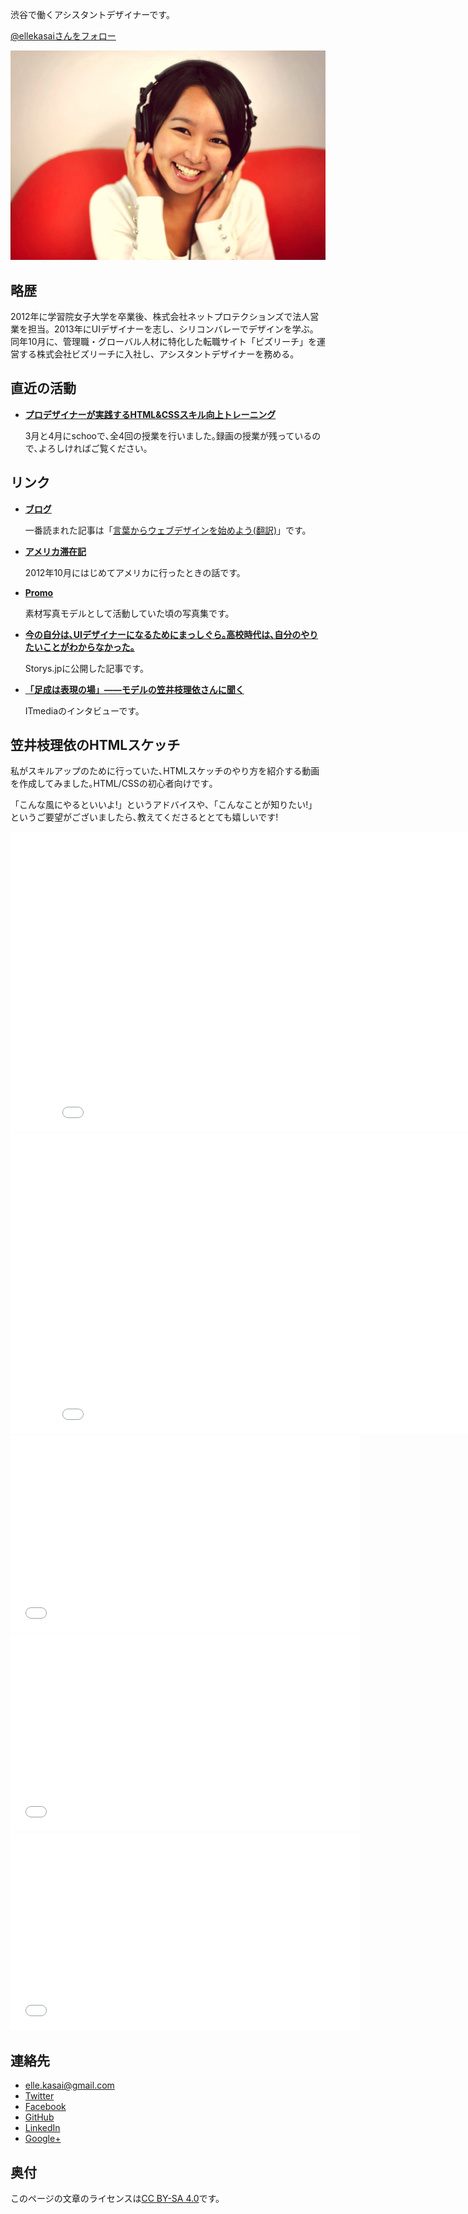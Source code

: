 渋谷で働くアシスタントデザイナーです。

<a href="https://twitter.com/ellekasai" class="twitter-follow-button" data-show-screen-name="false" data-show-count="true" data-size="large" data-lang="ja">@ellekasaiさんをフォロー</a>

![Elle Kasai 笠井枝理依](images/ellekasai.jpg)

## 略歴

2012年に学習院女子大学を卒業後、株式会社ネットプロテクションズで法人営業を担当。2013年にUIデザイナーを志し、シリコンバレーでデザインを学ぶ。同年10月に、管理職・グローバル人材に特化した転職サイト「ビズリーチ」を運営する株式会社ビズリーチに入社し、アシスタントデザイナーを務める。

## 直近の活動

* **[プロデザイナーが実践するHTML&CSSスキル向上トレーニング](http://schoo.jp/teacher/336)**
  
  3月と4月にschooで､全4回の授業を行いました｡録画の授業が残っているので､よろしければご覧ください｡

## リンク

* **[ブログ](http://ellekasai.com/)**

  一番読まれた記事は「[言葉からウェブデザインを始めよう(翻訳)](http://ellekasai.com/posts/this-is-a-web-page/)」です。

* **[アメリカ滞在記](http://krizel.ellekasai.com/)**

  2012年10月にはじめてアメリカに行ったときの話です。

* **[Promo](http://promo.ellekasai.com/)**

  素材写真モデルとして活動していた頃の写真集です。

* **[今の自分は､UIデザイナーになるためにまっしぐら｡高校時代は､自分のやりたいことがわからなかった｡](http://storys.jp/story/5047)**

  Storys.jpに公開した記事です。

* **[「足成は表現の場」――モデルの笠井枝理依さんに聞く](http://www.itmedia.co.jp/news/articles/1308/02/news021_2.html)**

  ITmediaのインタビューです。

## 笠井枝理依のHTMLスケッチ

私がスキルアップのために行っていた､HTMLス­ケッチのやり方を紹介する動画を作成­してみました｡HTML/CSSの初心者向けです｡

「こんな風にやるといいよ!」というアドバイスや­､「こんなことが知りたい!」というご要望がございましたら､教えてくださるととても­嬉しいです!

<iframe width="853" height="480" src="//www.youtube.com/embed/038wQNc_j1s?rel=0" frameborder="0" allowfullscreen></iframe><br/>

<iframe width="853" height="480" src="//www.youtube.com/embed/cMTDwuL1Mlk?rel=0" frameborder="0" allowfullscreen></iframe><br/>

<iframe width="560" height="315" src="//www.youtube.com/embed/fMiQomHNAd0" frameborder="0" allowfullscreen></iframe><br/>

<iframe width="560" height="315" src="//www.youtube.com/embed/LI6LxPrs3V8" frameborder="0" allowfullscreen></iframe><br/>

<iframe width="560" height="315" src="//www.youtube.com/embed/Pi_K5wrxb0I" frameborder="0" allowfullscreen></iframe>

## 連絡先

* [elle.kasai@gmail.com](mailto:elle.kasai@gmail.com)
* [Twitter](http://twitter.com/ellekasai)
* [Facebook](http://facebook.com/elle.kasai)
* [GitHub](http://github.com/ellekasai)
* [LinkedIn](http://www.linkedin.com/in/ellekasai)
* [Google+](https://plus.google.com/110578585985399309952?rel=author)

## 奥付

このページの文章のライセンスは<a rel="license" href="http://creativecommons.org/licenses/by-sa/4.0/deed.en_US" >CC BY-SA 4.0</a>です。
